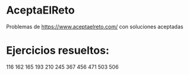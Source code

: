 # AceptaElReto
Problemas de https://www.aceptaelreto.com/ con soluciones aceptadas
# Ejercicios resueltos:
116
162
165
193
210
245
367
456
471
503
506
